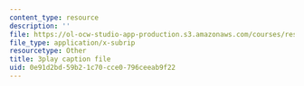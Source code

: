 ```yaml
---
content_type: resource
description: ''
file: https://ol-ocw-studio-app-production.s3.amazonaws.com/courses/res-6-012-introduction-to-probability-spring-2018/0e91d2bd59b21c70cce0796ceeab9f22_27d9Gew3llM.srt
file_type: application/x-subrip
resourcetype: Other
title: 3play caption file
uid: 0e91d2bd-59b2-1c70-cce0-796ceeab9f22
---
```

